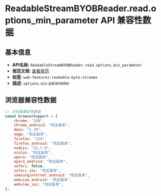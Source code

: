 # ReadableStreamBYOBReader.read.options_min_parameter API 兼容性数据

## 基本信息

- **API名称**: `ReadableStreamBYOBReader.read.options_min_parameter`
- **规范文档**: [查看规范](https://streams.spec.whatwg.org/#dom-readablestreambyobreaderreadoptions-min)
- **标签**: `web-features:readable-byte-streams`
- **描述**: `options.min` parameter

## 浏览器兼容性数据

```javascript
// 浏览器兼容性数据
const browserSupport = {
    chrome: "140",
    chrome_android: "同主版本",
    deno: "1.39",
    edge: "同主版本",
    firefox: "134",
    firefox_android: "同主版本",
    nodejs: "21.7.0",
    oculus: "同主版本",
    opera: "同主版本",
    opera_android: "同主版本",
    safari: false,
    safari_ios: "同主版本",
    samsunginternet_android: "同主版本",
    webview_android: "同主版本",
    webview_ios: "同主版本",
};

```

